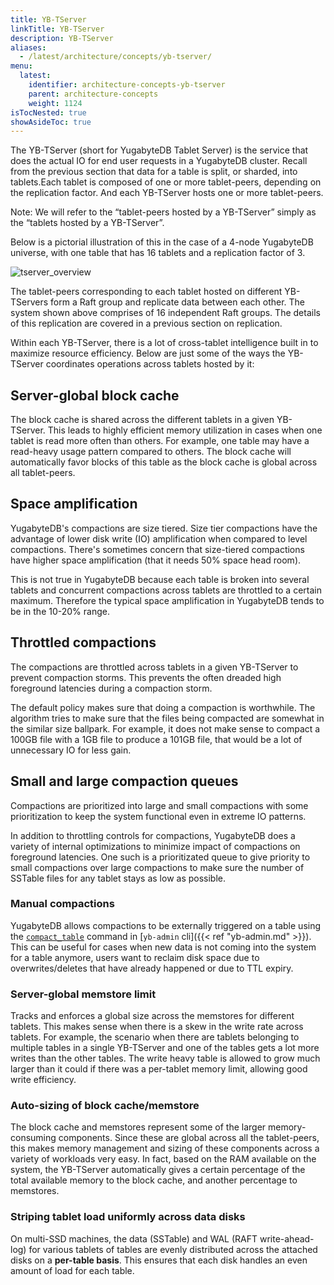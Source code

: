 ```yaml
---
title: YB-TServer
linkTitle: YB-TServer
description: YB-TServer
aliases:
  - /latest/architecture/concepts/yb-tserver/
menu:
  latest:
    identifier: architecture-concepts-yb-tserver
    parent: architecture-concepts
    weight: 1124
isTocNested: true
showAsideToc: true
---
```


The YB-TServer (short for YugabyteDB Tablet Server) is the service that does the actual IO for end
user requests in a YugabyteDB cluster. Recall from the previous section that data for a table is split, or sharded, into tablets.Each tablet is composed of one or more tablet-peers, depending on the replication factor. And each YB-TServer hosts one or more tablet-peers.

Note: We will refer to the “tablet-peers hosted by a YB-TServer” simply as the “tablets hosted by a
YB-TServer”.

Below is a pictorial illustration of this in the case of a 4-node YugabyteDB universe, with one table
that has 16 tablets and a replication factor of 3.

![tserver_overview](/images/architecture/tserver_overview.png)

The tablet-peers corresponding to each tablet hosted on different YB-TServers form a Raft group and
replicate data between each other. The system shown above comprises of 16 independent Raft groups.
The details of this replication are covered in a previous section on replication.

Within each YB-TServer, there is a lot of cross-tablet intelligence built in to maximize resource
efficiency. Below are just some of the ways the YB-TServer coordinates operations across tablets
hosted by it:

## Server-global block cache

The block cache is shared across the different tablets in a given
YB-TServer. This leads to highly efficient memory utilization in cases when one tablet is read more
often than others. For example, one table may have a read-heavy usage pattern compared to
others. The block cache will automatically favor blocks of this table as the block cache is global
across all tablet-peers.

## Space amplification
YugabyteDB's compactions are size tiered. 
Size tier compactions have the advantage of lower disk write (IO) amplification when compared to level compactions. 
There's sometimes concern that size-tiered compactions have higher space amplification (that it needs 50% space head room). 

This is not true in YugabyteDB because each table is broken into several tablets and concurrent compactions across 
tablets are throttled to a certain maximum. Therefore the typical space amplification in YugabyteDB tends to be in the 10-20% range.

## Throttled compactions

The compactions are throttled across tablets in a given YB-TServer to
prevent compaction storms. This prevents the often dreaded high foreground latencies during a
compaction storm.

The default policy makes sure that doing a compaction is worthwhile.
The algorithm tries to make sure that the files being compacted are somewhat in the similar size ballpark. 
For example, it does not make sense to compact a 100GB file with a 1GB file to produce a 101GB file, 
that would be a lot of unnecessary IO for less gain. 

## Small and large compaction queues

Compactions are prioritized into large and small compactions with
some prioritization to keep the system functional even in extreme IO patterns.

In addition to throttling controls for compactions, YugabyteDB does a variety 
of internal optimizations to minimize impact of compactions on foreground latencies. 
One such is a prioritizated queue to give priority to small compactions over large compactions 
to make sure the number of SSTable files for any tablet stays as low as possible.

### Manual compactions
YugabyteDB allows compactions to be externally triggered on a table using the [`compact_table`](../yb-admin/#compact-table) command in 
[`yb-admin` cli]({{< ref "yb-admin.md" >}}). 
This can be useful for cases when new data is not coming into the system for a table anymore, 
users want to reclaim disk space due to overwrites/deletes that have already happened or due to TTL expiry.

### Server-global memstore limit

Tracks and enforces a global size across the memstores for
different tablets. This makes sense when there is a skew in the write rate across tablets. For
example, the scenario when there are tablets belonging to multiple tables in a single YB-TServer and
one of the tables gets a lot more writes than the other tables. The write heavy table is allowed to
grow much larger than it could if there was a per-tablet memory limit, allowing good write
efficiency.

### Auto-sizing of block cache/memstore

The block cache and memstores represent some of the larger
memory-consuming components. Since these are global across all the tablet-peers, this makes memory
management and sizing of these components across a variety of workloads very easy. In fact, based on
the RAM available on the system, the YB-TServer automatically gives a certain percentage of the
total available memory to the block cache, and another percentage to memstores.

### Striping tablet load uniformly across data disks

On multi-SSD machines, the data (SSTable) and
WAL (RAFT write-ahead-log) for various tablets of tables are evenly distributed across the attached
disks on a **per-table basis**. This ensures that each disk handles an even amount of load for each
table.
